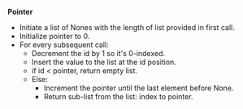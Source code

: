 **Pointer**
- Initiate a list of Nones with the length of list provided in first call.
- Initialize pointer to 0. 
- For every subsequent call:
  - Decrement the id by 1 so it's 0-indexed. 
  - Insert the value to the list at the id position. 
  - if id < pointer, return empty list. 
  - Else: 
    - Increment the pointer until the last element before None. 
    - Return sub-list from the list: index to pointer. 